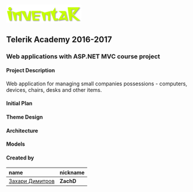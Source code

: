 <img src="./_design/assets/logo-big.png" width="40%" alt="inventaR">

## Telerik Academy 2016-2017
### Web applications with ASP.NET MVC course project

#### Project Description
Web application for managing small companies possessions - computers, devices, chairs, desks and other items.

#### Initial Plan

#### Theme Design

#### Architecture

#### Models

#### Created by

name | nickname
:--- | :---
[Захари Димитров](https://telerikacademy.com/Users/ZachD) | **ZachD**  
